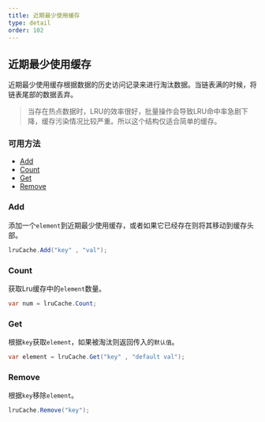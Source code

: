 ```yaml
---
title: 近期最少使用缓存
type: detail
order: 102
---
```


## 近期最少使用缓存

近期最少使用缓存根据数据的历史访问记录来进行淘汰数据。当链表满的时候，将链表尾部的数据丢弃。

> 当存在热点数据时，LRU的效率很好，批量操作会导致LRU命中率急剧下降，缓存污染情况比较严重。所以这个结构仅适合简单的缓存。

### 可用方法

- [Add](#Add)
- [Count](#Count)
- [Get](#Get)
- [Remove](#Remove)

### Add

添加一个`element`到近期最少使用缓存，或者如果它已经存在则将其移动到缓存头部。

``` csharp
lruCache.Add("key" , "val");
```

### Count

获取Lru缓存中的`element`数量。

``` csharp
var num = lruCache.Count;
```

### Get

根据`key`获取`element`，如果被淘汰则返回传入的`默认值`。

``` csharp
var element = lruCache.Get("key" , "default val");
```

### Remove

根据`key`移除`element`。

``` csharp
lruCache.Remove("key");
```